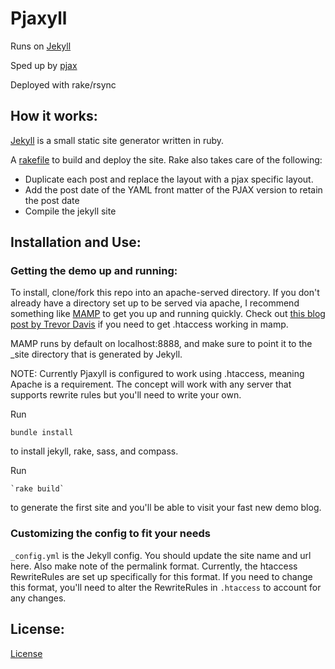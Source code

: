 # Pjaxyll

Runs on [Jekyll](https://github.com/mojombo/jekyll)

Sped up by [pjax](https://github.com/defunkt/jquery-pjax)

Deployed with rake/rsync


## How it works:

[Jekyll](https://github.com/mojombo/jekyll) is a small static site generator written in ruby.

A [rakefile](https://github.com/jakelear/pjaxyll/blob/master/Rakefile) to build and deploy the site.
Rake also takes care of the following:
* Duplicate each post and replace the layout with a pjax specific layout.
* Add the post date of the YAML front matter of the PJAX version to retain the post date
* Compile the jekyll site


## Installation and Use:

### Getting the demo up and running:

To install, clone/fork this repo into an apache-served directory. If you
don't already have a directory set up to be served via apache, I recommend something like [MAMP](http://www.mamp.info/en/index.html)
to get you up and running quickly. Check out [this blog post by Trevor Davis](http://trevordavis.net/blog/use-htaccess-files-with-mamp) if you need to get .htaccess working in mamp.

MAMP runs by default on localhost:8888, and make sure to point it to the _site directory that is generated by Jekyll.

NOTE: Currently Pjaxyll is configured to work using .htaccess, meaning Apache is a requirement. The concept will work with any server that supports rewrite rules but you'll need to write your own.

Run
   
   `bundle install`
   
to install jekyll, rake, sass, and compass.

Run

    `rake build`
    
to generate the first site and you'll be able to visit your fast new demo blog.

### Customizing the config to fit your needs

`_config.yml` is the Jekyll config. You should update the site name and url here. Also make note of the permalink format. Currently, the
htaccess RewriteRules are set up specifically for this format. If you need to change this format, you'll need to alter the RewriteRules in `.htaccess` to account for any changes.


## License:
[License](https://github.com/jakelear/pjaxyll/blob/master/LICENSE.md)
